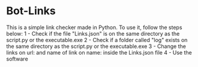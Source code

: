 # Bot-Links

This is a simple link checker made in Python.
To use it, follow the steps below:
1 - Check if the file "Links.json" is on the same directory as the script.py or the executable.exe
2 - Check if a folder called "log" exists on the same directory as the script.py or the executable.exe
3 - Change the links on url: and name of link on name: inside the Links.json file
4 - Use the software
